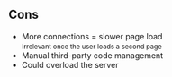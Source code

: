 ## Cons

- More connections = slower page load  
  <small>Irrelevant once the user loads a second page</small>
- Manual third-party code management
- Could overload the server